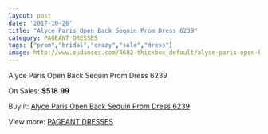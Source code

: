 ```yaml
---
layout: post
date: '2017-10-26'
title: "Alyce Paris Open Back Sequin Prom Dress 6239"
category: PAGEANT DRESSES
tags: ["prom","bridal","crazy","sale","dress"]
image: http://www.eudances.com/4602-thickbox_default/alyce-paris-open-back-sequin-prom-dress-6239.jpg
---
```

Alyce Paris Open Back Sequin Prom Dress 6239

On Sales: **$518.99**
<a href="https://www.eudances.com/en/pageant-dresses/1545-alyce-paris-open-back-sequin-prom-dress-6239.html"><amp-img layout="responsive" width="600" height="600" src="//www.eudances.com/4602-thickbox_default/alyce-paris-open-back-sequin-prom-dress-6239.jpg" alt="Alyce Paris Open Back Sequin Prom Dress 6239 0" /></a>
<a href="https://www.eudances.com/en/pageant-dresses/1545-alyce-paris-open-back-sequin-prom-dress-6239.html"><amp-img layout="responsive" width="600" height="600" src="//www.eudances.com/4603-thickbox_default/alyce-paris-open-back-sequin-prom-dress-6239.jpg" alt="Alyce Paris Open Back Sequin Prom Dress 6239 1" /></a>

Buy it: [Alyce Paris Open Back Sequin Prom Dress 6239](https://www.eudances.com/en/pageant-dresses/1545-alyce-paris-open-back-sequin-prom-dress-6239.html "Alyce Paris Open Back Sequin Prom Dress 6239")

View more: [PAGEANT DRESSES](https://www.eudances.com/en/16-pageant-dresses "PAGEANT DRESSES")